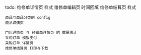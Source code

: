 todo:
    维修单详情页 样式
    维修单编辑页 时间回填
    维修单结算页 样式

    商品与商品分类的 config
    商品详情页

    门店详情页 与 经销商详情页 的 数量统计
    采购订单 模拟支付
    采购订单 详情页
    维修单结算页 打印与下载


